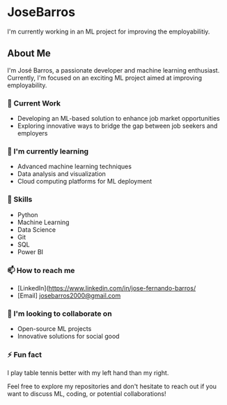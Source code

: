 # JoseBarros

I'm currently working in an ML project for improving the employabilitiy.


## About Me

I'm José Barros, a passionate developer and machine learning enthusiast. Currently, I'm focused on an exciting ML project aimed at improving employability.

### 🔭 Current Work
- Developing an ML-based solution to enhance job market opportunities
- Exploring innovative ways to bridge the gap between job seekers and employers

### 🌱 I'm currently learning
- Advanced machine learning techniques
- Data analysis and visualization
- Cloud computing platforms for ML deployment

### 💼 Skills
- Python
- Machine Learning
- Data Science
- Git
- SQL
- Power BI

### 📫 How to reach me
- [LinkedIn](https://www.linkedin.com/in/jose-fernando-barros/
- [Email] josebarros2000@gmail.com

### 👯 I'm looking to collaborate on
- Open-source ML projects
- Innovative solutions for social good

### ⚡ Fun fact
I play table tennis better with my left hand than my right.

Feel free to explore my repositories and don't hesitate to reach out if you want to discuss ML, coding, or potential collaborations!

